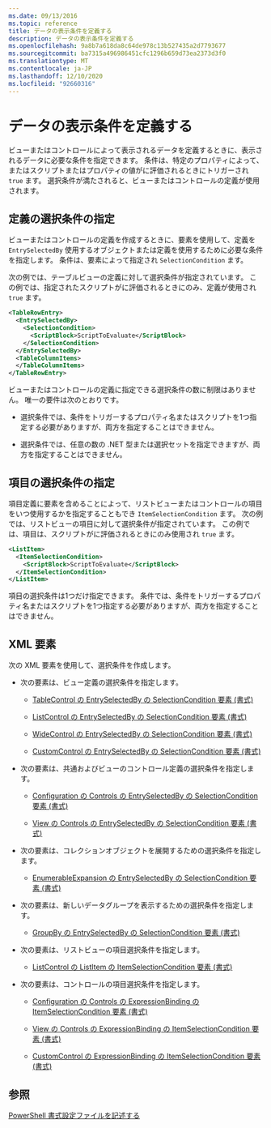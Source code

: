 ```yaml
---
ms.date: 09/13/2016
ms.topic: reference
title: データの表示条件を定義する
description: データの表示条件を定義する
ms.openlocfilehash: 9a8b7a618da8c64de978c13b527435a2d7793677
ms.sourcegitcommit: ba7315a496986451cfc1296b659d73ea2373d3f0
ms.translationtype: MT
ms.contentlocale: ja-JP
ms.lasthandoff: 12/10/2020
ms.locfileid: "92660316"
---
```

# <a name="defining-conditions-for-displaying-data"></a>データの表示条件を定義する

ビューまたはコントロールによって表示されるデータを定義するときに、表示されるデータに必要な条件を指定できます。 条件は、特定のプロパティによって、またはスクリプトまたはプロパティの値がに評価されるときにトリガーされ `true` ます。 選択条件が満たされると、ビューまたはコントロールの定義が使用されます。

## <a name="specifying-a-selection-condition-for-a-definition"></a>定義の選択条件の指定

ビューまたはコントロールの定義を作成するときに、要素を使用して、定義を `EntrySelectedBy` 使用するオブジェクトまたは定義を使用するために必要な条件を指定します。 条件は、要素によって指定され `SelectionCondition` ます。

次の例では、テーブルビューの定義に対して選択条件が指定されています。 この例では、指定されたスクリプトがに評価されるときにのみ、定義が使用され `true` ます。

```xml
<TableRowEntry>
  <EntrySelectedBy>
    <SelectionCondition>
      <ScriptBlock>ScriptToEvaluate</ScriptBlock>
    </SelectionCondition>
  </EntrySelectedBy>
  <TableColumnItems>
  </TableColumnItems>
</TableRowEntry>

```

ビューまたはコントロールの定義に指定できる選択条件の数に制限はありません。 唯一の要件は次のとおりです。

- 選択条件では、条件をトリガーするプロパティ名またはスクリプトを1つ指定する必要がありますが、両方を指定することはできません。

- 選択条件では、任意の数の .NET 型または選択セットを指定できますが、両方を指定することはできません。

## <a name="specifying-a-selection-condition-for-an-item"></a>項目の選択条件の指定

項目定義に要素を含めることによって、リストビューまたはコントロールの項目をいつ使用するかを指定することもでき `ItemSelectionCondition` ます。 次の例では、リストビューの項目に対して選択条件が指定されています。 この例では、項目は、スクリプトがに評価されるときにのみ使用され `true` ます。

```xml
<ListItem>
  <ItemSelectionCondition>
    <ScriptBlock>ScriptToEvaluate</ScriptBlock>
  </ItemSelectionCondition>
</ListItem>

```

項目の選択条件は1つだけ指定できます。 条件では、条件をトリガーするプロパティ名またはスクリプトを1つ指定する必要がありますが、両方を指定することはできません。

## <a name="xml-elements"></a>XML 要素

 次の XML 要素を使用して、選択条件を作成します。

- 次の要素は、ビュー定義の選択条件を指定します。

  - [TableControl の EntrySelectedBy の SelectionCondition 要素 (書式)](./selectioncondition-element-for-entryselectedby-for-tablecontrol-format.md)

  - [ListControl の EntrySelectedBy の SelectionCondition 要素 (書式)](./selectioncondition-element-for-entryselectedby-for-listcontrol-format.md)

  - [WideControl の EntrySelectedBy の SelectionCondition 要素 (書式)](./selectioncondition-element-for-entryselectedby-for-widecontrol-format.md)

  - [CustomControl の EntrySelectedBy の SelectionCondition 要素 (書式)](./selectioncondition-element-for-entryselectedby-for-customcontrol-format.md)

- 次の要素は、共通およびビューのコントロール定義の選択条件を指定します。

  - [Configuration の Controls の EntrySelectedBy の SelectionCondition 要素 (書式)](./selectioncondition-element-for-entryselectedby-for-controls-for-configuration-format.md)

  - [View の Controls の EntrySelectedBy の SelectionCondition 要素 (書式)](./selectioncondition-element-for-entryselectedby-for-controls-for-view-format.md)

- 次の要素は、コレクションオブジェクトを展開するための選択条件を指定します。

  - [EnumerableExpansion の EntrySelectedBy の SelectionCondition 要素 (書式)](./selectioncondition-element-for-entryselectedby-for-enumerableexpansion-format.md)

- 次の要素は、新しいデータグループを表示するための選択条件を指定します。

  - [GroupBy の EntrySelectedBy の SelectionCondition 要素 (書式)](./selectioncondition-element-for-entryselectedby-for-groupby-format.md)

- 次の要素は、リストビューの項目選択条件を指定します。

  - [ListControl の ListItem の ItemSelectionCondition 要素 (書式)](./itemselectioncondition-element-for-listitem-for-listcontrol-format.md)

- 次の要素は、コントロールの項目選択条件を指定します。

  - [Configuration の Controls の ExpressionBinding の ItemSelectionCondition 要素 (書式)](./itemselectioncondition-element-for-expressionbinding-for-controls-for-configuration-format.md)

  - [View の Controls の ExpressionBinding の ItemSelectionCondition 要素 (書式)](./itemselectioncondition-element-for-expressionbinding-for-controls-for-view-format.md)

  - [CustomControl の ExpressionBinding の ItemSelectionCondition 要素 (書式)](./itemselectioncondition-element-for-expressionbinding-for-customcontrol-format.md)

## <a name="see-also"></a>参照

[PowerShell 書式設定ファイルを記述する](./writing-a-powershell-formatting-file.md)
